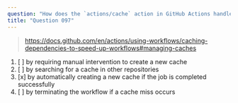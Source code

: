 ```yaml
---
question: "How does the `actions/cache` action in GitHub Actions handle a cache miss?"
title: "Question 097"
---
```


> https://docs.github.com/en/actions/using-workflows/caching-dependencies-to-speed-up-workflows#managing-caches
1. [ ] by requiring manual intervention to create a new cache
1. [ ] by searching for a cache in other repositories
1. [x] by automatically creating a new cache if the job is completed successfully
1. [ ] by terminating the workflow if a cache miss occurs
